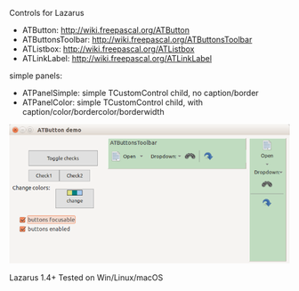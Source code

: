 Controls for Lazarus 

* ATButton: http://wiki.freepascal.org/ATButton
* ATButtonsToolbar: http://wiki.freepascal.org/ATButtonsToolbar
* ATListbox: http://wiki.freepascal.org/ATListbox
* ATLinkLabel: http://wiki.freepascal.org/ATLinkLabel

simple panels:

* ATPanelSimple: simple TCustomControl child, no caption/border
* ATPanelColor: simple TCustomControl child, with caption/color/bordercolor/borderwidth

![img](img/demo.png?raw=true)

Lazarus 1.4+
Tested on Win/Linux/macOS
